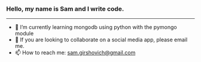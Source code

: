 ### Hello, my name is Sam and I write code.

<!--
**samg11/samg11** is a ✨ _special_ ✨ repository because its `README.md` (this file) appears on your GitHub profile.
-->
---
<!-- 🔭 I’m currently working on a Covid-19 Data Webapp-->
- 🌱 I’m currently learning mongodb using python with the pymongo module
- 👯 If you are looking to collaborate on a social media app, please email me.
- 📫 How to reach me: sam.girshovich@gmail.com
<!-- - ⚡ Fun fact: ... -->
